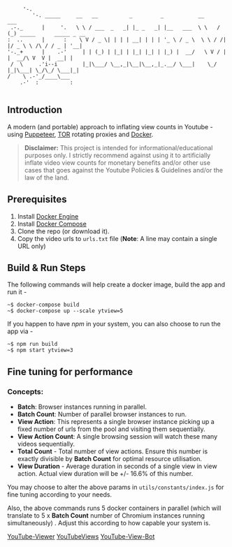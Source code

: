 ```

     '-.                 
        '-. _____     __   __          _         _           __     ___                         
 .-._      |     '.   \ \ / ___  _   _| |_ _   _| |__   ___  \ \   / (_) _____      _____ _ __  
:  ..      |      :    \ V / _ \| | | | __| | | | '_ \ / _ \  \ \ / /| |/ _ \ \ /\ / / _ | '__| 
'-._+      |    .-'     | | (_) | |_| | |_| |_| | |_) |  __/   \ V / | |  __/\ V  V |  __| |    
 /  \     .'i--i        |_|\___/ \__,_|\__|\__,_|_.__/ \___|    \_/  |_|\___| \_/\_/ \___|_|    
/    \ .-'_/____\___
    .-'  :          :
                        
```

## Introduction

A modern (and portable) approach to inflating view counts in Youtube - using [Puppeteer](https://pptr.dev/),  [TOR](https://www.torproject.org/) rotating proxies and [Docker](https://www.docker.com/).

> **Disclaimer:** This project is intended for informational/educational purposes only. I strictly recommend against using it to artificially inflate video view counts for monetary benefits and/or other use cases that goes against the Youtube Policies & Guidelines and/or the law of the land.

## Prerequisites

 1. Install [Docker Engine](https://docs.docker.com/engine/install/)
 2. Install [Docker Compose](https://docs.docker.com/compose/install/)
 3. Clone the repo (or download it).
 4. Copy the video urls to `urls.txt` file (**Note**: A line may contain a single URL only)

## Build & Run Steps

The following commands will help create a docker image, build the app and run it -

```console
~$ docker-compose build
~$ docker-compose up --scale ytview=5
```
    
  If you happen to have *npm* in your system, you can also choose to run the app via -

```console
~$ npm run build 
~$ npm start ytview=3
```

## Fine tuning for performance

### Concepts: 

 - **Batch**: Browser instances running in parallel.
 - **Batch Count**: Number of parallel browser instances to run.
 - **View Action**: This represents a single browser instance picking up a fixed number of urls from the pool and visiting them sequentially.
 - **View Action Count**: A single browsing session will watch these many videos sequentially.
 - **Total Count** - Total number of view actions. Ensure this number is exactly divisible by **Batch Count** for optimal resource utilisation.
 - **View Duration** - Average duration in seconds of a single view in view action. Actual view duration will be +/- 16.6% of this number.

You may choose to alter the above params in `utils/constants/index.js` for fine tuning according to your needs. 

Also, the above commands runs 5 docker containers in parallel (which will translate to 5 x **Batch Count** number of Chromium instances running simultaneously) . Adjust this according to how capable your system is.

[YouTube-Viewer](https://github.com/MShawon/YouTube-Viewer)
[YouTubeViews](https://github.com/Bitwise-01/YouTubeViews-)
[YouTube-View-Bot](https://github.com/joe-habel/YouTube-View-Bot)

